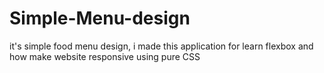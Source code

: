 # Simple-Menu-design
it's simple food menu design, i made this application for learn flexbox and how make website responsive using pure CSS
